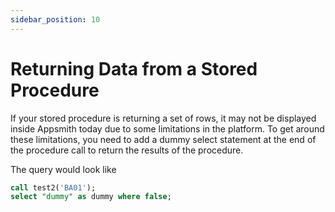 ```yaml
---
sidebar_position: 10
---
```


# Returning Data from a Stored Procedure

If your stored procedure is returning a set of rows, it may not be displayed inside Appsmith today due to some limitations in the platform. To get around these limitations, you need to add a dummy select statement at the end of the procedure call to return the results of the procedure.

The query would look like

```sql
call test2('BA01'); 
select "dummy" as dummy where false;
```
